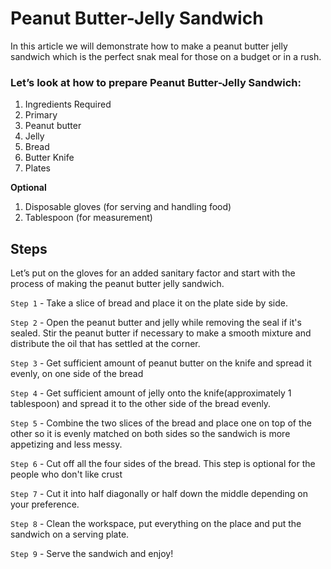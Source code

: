 # Peanut Butter-Jelly Sandwich

In this article we will demonstrate how to make a peanut butter jelly sandwich which is the perfect snak meal for those on a budget or in a rush.

### Let’s look at how to prepare Peanut Butter-Jelly Sandwich:
 1. Ingredients Required
 2. Primary
 3. Peanut butter
 4. Jelly
 5. Bread
 6. Butter Knife
 7. Plates 
 
**Optional** 

 1. Disposable gloves (for serving and handling food)
 2. Tablespoon (for measurement)
## Steps
Let’s put on the gloves for an added sanitary factor and start with the process of making the  peanut butter jelly sandwich.


`Step 1` - Take a slice of bread and place it on the plate side by side.

`Step 2` - Open the peanut butter and jelly while removing the seal if it's sealed.
Stir the peanut butter if necessary to make a smooth mixture and distribute the oil that has settled at the corner.

`Step 3` - Get sufficient amount of peanut butter on the knife and spread it evenly, on one side of  the bread

`Step 4` - Get sufficient amount of jelly onto the knife(approximately 1 tablespoon) and spread it to the other side of the bread evenly.

`Step 5` - Combine the two slices of the bread and place one on top of the other so it is evenly matched on both sides so the sandwich is more appetizing and less messy.

`Step 6` - Cut off all the four sides of the bread. This step is optional for the people who don't like crust 

`Step 7` - Cut it into half diagonally or half down the middle depending on your preference.

`Step 8` - Clean the workspace, put everything on the place and put the sandwich on a serving plate.

`Step 9` - Serve the sandwich and enjoy!




